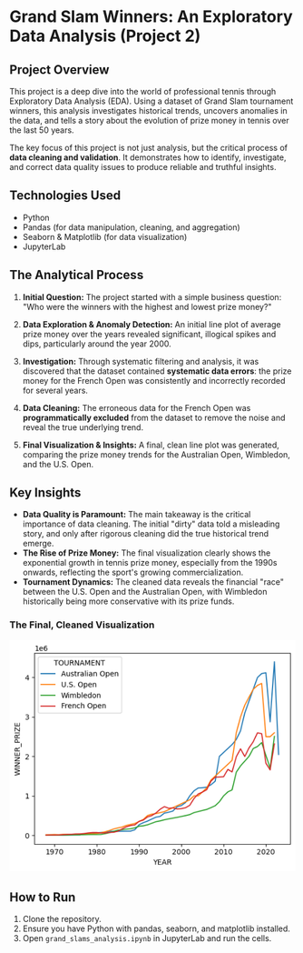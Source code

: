 # Grand Slam Winners: An Exploratory Data Analysis (Project 2)

## Project Overview

This project is a deep dive into the world of professional tennis through Exploratory Data Analysis (EDA). Using a dataset of Grand Slam tournament winners, this analysis investigates historical trends, uncovers anomalies in the data, and tells a story about the evolution of prize money in tennis over the last 50 years.

The key focus of this project is not just analysis, but the critical process of **data cleaning and validation**. It demonstrates how to identify, investigate, and correct data quality issues to produce reliable and truthful insights.

## Technologies Used

*   Python
*   Pandas (for data manipulation, cleaning, and aggregation)
*   Seaborn & Matplotlib (for data visualization)
*   JupyterLab

## The Analytical Process

1.  **Initial Question:** The project started with a simple business question: "Who were the winners with the highest and lowest prize money?"

2.  **Data Exploration & Anomaly Detection:** An initial line plot of average prize money over the years revealed significant, illogical spikes and dips, particularly around the year 2000.

3.  **Investigation:** Through systematic filtering and analysis, it was discovered that the dataset contained **systematic data errors**: the prize money for the French Open was consistently and incorrectly recorded for several years.

4.  **Data Cleaning:** The erroneous data for the French Open was **programmatically excluded** from the dataset to remove the noise and reveal the true underlying trend.

5.  **Final Visualization & Insights:** A final, clean line plot was generated, comparing the prize money trends for the Australian Open, Wimbledon, and the U.S. Open.

## Key Insights

*   **Data Quality is Paramount:** The main takeaway is the critical importance of data cleaning. The initial "dirty" data told a misleading story, and only after rigorous cleaning did the true historical trend emerge.
*   **The Rise of Prize Money:** The final visualization clearly shows the exponential growth in tennis prize money, especially from the 1990s onwards, reflecting the sport's growing commercialization.
*   **Tournament Dynamics:** The cleaned data reveals the financial "race" between the U.S. Open and the Australian Open, with Wimbledon historically being more conservative with its prize funds.

### The Final, Cleaned Visualization

![Prize Money Trends for Grand Slam Tournaments](Visualizations/grand_slam_trends.png)

## How to Run
1.  Clone the repository.
2.  Ensure you have Python with pandas, seaborn, and matplotlib installed.
3.  Open `grand_slams_analysis.ipynb` in JupyterLab and run the cells.
